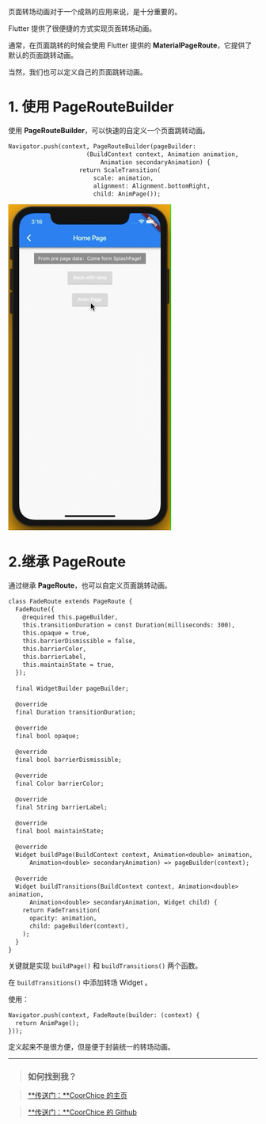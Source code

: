 
页面转场动画对于一个成熟的应用来说，是十分重要的。

Flutter 提供了很便捷的方式实现页面转场动画。

通常，在页面跳转的时候会使用 Flutter 提供的 **MaterialPageRoute**，它提供了默认的页面跳转动画。

当然，我们也可以定义自己的页面跳转动画。  

# 1. 使用 PageRouteBuilder

使用 **PageRouteBuilder**，可以快速的自定义一个页面跳转动画。  

```
Navigator.push(context, PageRouteBuilder(pageBuilder:
                      (BuildContext context, Animation animation,
                          Animation secondaryAnimation) {
                    return ScaleTransition(
                        scale: animation,
                        alignment: Alignment.bottomRight,
                        child: AnimPage());
```

![](https://raw.githubusercontent.com/chenBingX/img/master/Flutter/PageAnimScale.gif)  

# 2.继承 PageRoute

通过继承 **PageRoute**，也可以自定义页面跳转动画。  

```
class FadeRoute extends PageRoute {
  FadeRoute({
    @required this.pageBuilder,
    this.transitionDuration = const Duration(milliseconds: 300),
    this.opaque = true,
    this.barrierDismissible = false,
    this.barrierColor,
    this.barrierLabel,
    this.maintainState = true,
  });

  final WidgetBuilder pageBuilder;

  @override
  final Duration transitionDuration;

  @override
  final bool opaque;

  @override
  final bool barrierDismissible;

  @override
  final Color barrierColor;

  @override
  final String barrierLabel;

  @override
  final bool maintainState;

  @override
  Widget buildPage(BuildContext context, Animation<double> animation,
      Animation<double> secondaryAnimation) => pageBuilder(context);

  @override
  Widget buildTransitions(BuildContext context, Animation<double> animation,
      Animation<double> secondaryAnimation, Widget child) {
    return FadeTransition(
      opacity: animation,
      child: pageBuilder(context),
    );
  }
}
```

关键就是实现 `buildPage()` 和 `buildTransitions()` 两个函数。  

在 `buildTransitions()` 中添加转场 Widget 。  

使用：  

```
Navigator.push(context, FadeRoute(builder: (context) {
  return AnimPage();
}));
```

定义起来不是很方便，但是便于封装统一的转场动画。


---

> ### 如何找到我？

> [**传送门：**CoorChice 的主页](https://juejin.im/user/57fc43b67db2a200595ffd94)

> [**传送门：**CoorChice 的 Github](https://github.com/chenBingX)